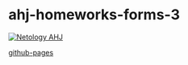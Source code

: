 # ahj-homeworks-forms-3

[![Netology AHJ](https://github.com/O-R-C/ahj-homeworks-forms-3/actions/workflows/web.yml/badge.svg)](https://github.com/O-R-C/ahj-homeworks-forms-3/actions/workflows/web.yml)

[github-pages](https://o-r-c.github.io/ahj-homeworks-forms-3/)                                                                                                 
